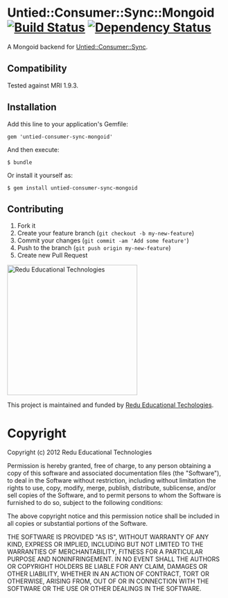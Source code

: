 # Untied::Consumer::Sync::Mongoid [![Build Status](https://travis-ci.org/redu/untied-consumer-sync.png)](https://travis-ci.org/redu/untied-consumer-sync-mongoid) [![Dependency Status](https://gemnasium.com/redu/untied-consumer-sync-mongoid.png)](https://gemnasium.com/redu/untied-consumer-sync-mongoid)

A Mongoid backend for [Untied::Consumer::Sync](https://github.com/redu/untied-consumer-sync).

## Compatibility

Tested against MRI 1.9.3.

## Installation

Add this line to your application's Gemfile:

    gem 'untied-consumer-sync-mongoid'

And then execute:

    $ bundle

Or install it yourself as:

    $ gem install untied-consumer-sync-mongoid

## Contributing

1. Fork it
2. Create your feature branch (`git checkout -b my-new-feature`)
3. Commit your changes (`git commit -am 'Add some feature'`)
4. Push to the branch (`git push origin my-new-feature`)
5. Create new Pull Request


<img src="https://github.com/downloads/redu/redupy/redutech-marca.png" alt="Redu Educational Technologies" width="300">

This project is maintained and funded by [Redu Educational Techologies](http://tech.redu.com.br).

# Copyright

Copyright (c) 2012 Redu Educational Technologies

Permission is hereby granted, free of charge, to any person obtaining a copy of this software and associated documentation files (the "Software"), to deal in the Software without restriction, including without limitation the rights to use, copy, modify, merge, publish, distribute, sublicense, and/or sell copies of the Software, and to permit persons to whom the Software is furnished to do so, subject to the following conditions:

The above copyright notice and this permission notice shall be included in all copies or substantial portions of the Software.

THE SOFTWARE IS PROVIDED "AS IS", WITHOUT WARRANTY OF ANY KIND, EXPRESS OR IMPLIED, INCLUDING BUT NOT LIMITED TO THE WARRANTIES OF MERCHANTABILITY, FITNESS FOR A PARTICULAR PURPOSE AND NONINFRINGEMENT. IN NO EVENT SHALL THE AUTHORS OR COPYRIGHT HOLDERS BE LIABLE FOR ANY CLAIM, DAMAGES OR OTHER LIABILITY, WHETHER IN AN ACTION OF CONTRACT, TORT OR OTHERWISE, ARISING FROM, OUT OF OR IN CONNECTION WITH THE SOFTWARE OR THE USE OR OTHER DEALINGS IN THE SOFTWARE.
